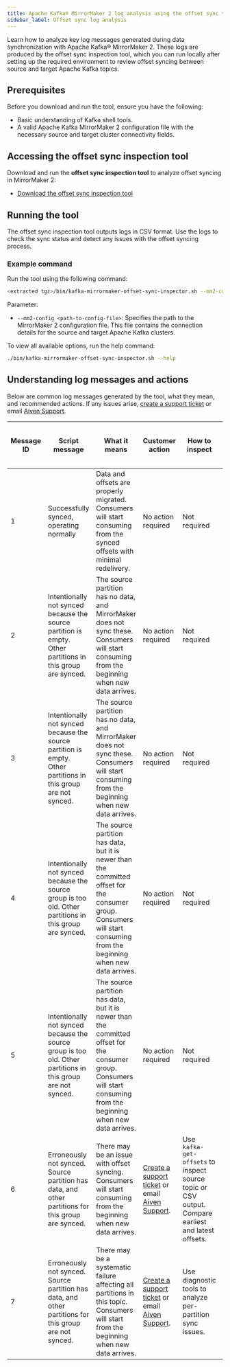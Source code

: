 ```yaml
---
title: Apache Kafka® MirrorMaker 2 log analysis using the offset sync tool
sidebar_label: Offset sync log analysis
---
```


Learn how to analyze key log messages generated during data synchronization with Apache Kafka® MirrorMaker 2.
These logs are produced by the offset sync inspection tool, which you can run locally
after setting up the required environment to review offset syncing between source and
target Apache Kafka topics.

## Prerequisites

Before you download and run the tool, ensure you have the following:

- Basic understanding of Kafka shell tools.
- A valid Apache Kafka MirrorMaker 2 configuration file with the necessary source and
  target cluster connectivity fields.

## Accessing the offset sync inspection tool

Download and run the **offset sync inspection tool** to analyze offset syncing in
MirrorMaker 2:

- [Download the offset sync inspection tool](https://github.com/aiven/kafka/releases/tag/mm2-offset-sync-inspector-0.1)

## Running the tool

The offset sync inspection tool outputs logs in CSV format. Use the logs to check the
sync status and detect any issues with the offset syncing process.

### Example command

Run the tool using the following command:

```bash
<extracted tgz>/bin/kafka-mirrormaker-offset-sync-inspector.sh --mm2-config <path-to-config-file>
```

Parameter:

- `--mm2-config <path-to-config-file>`: Specifies the path to the MirrorMaker 2
  configuration file. This file contains the connection details for the source and
  target Apache Kafka clusters.

To view all available options, run the help command:

```bash
./bin/kafka-mirrormaker-offset-sync-inspector.sh --help
```

## Understanding log messages and actions

Below are common log messages generated by the tool, what they mean, and recommended
actions. If any issues arise, [create a support ticket](/docs/platform/howto/support) or
email [Aiven Support](mailto:support@aiven.io).

| Message ID | Script message | What it means | Customer action | How to inspect | How to analyze inspection | Issue with Apache Kafka or MirrorMaker 2 |
|------------|----------------|---------------|-------------------|----------------|----------------------------|-----------------------------------------|
| 1 | Successfully synced, operating normally | Data and offsets are properly migrated. Consumers will start consuming from the synced offsets with minimal redelivery. | No action required | Not required | Not required | No |
| 2 | Intentionally not synced because the source partition is empty. Other partitions in this group are synced. | The source partition has no data, and MirrorMaker does not sync these. Consumers will start consuming from the beginning when new data arrives. | No action required | Not required | Not required | No |
| 3 | Intentionally not synced because the source partition is empty. Other partitions in this group are not synced. | The source partition has no data, and MirrorMaker does not sync these. Consumers will start consuming from the beginning when new data arrives. | No action required | Not required | Not required | No |
| 4 | Intentionally not synced because the source group is too old. Other partitions in this group are synced. | The source partition has data, but it is newer than the committed offset for the consumer group. Consumers will start consuming from the beginning when new data arrives. | No action required | Not required | Not required | No |
| 5 | Intentionally not synced because the source group is too old. Other partitions in this group are not synced. | The source partition has data, but it is newer than the committed offset for the consumer group. Consumers will start consuming from the beginning when new data arrives. | No action required | Not required | Not required | No |
| 6 | Erroneously not synced. Source partition has data, and other partitions for this group are synced. | There may be an issue with offset syncing. Consumers will start consuming from the beginning when new data arrives. | [Create a support ticket](/docs/platform/howto/support) or email [Aiven Support](mailto:support@aiven.io). | Use `kafka-get-offsets` to inspect source topic or CSV output. Compare earliest and latest offsets. | Investigate potential offset syncing issues. | Yes |
| 7 | Erroneously not synced. Source partition has data, and other partitions for this group are not synced. | There may be a systematic failure affecting all partitions in this topic. Consumers will start from the beginning when new data arrives. | [Create a support ticket](/docs/platform/howto/support) or email [Aiven Support](mailto:support@aiven.io). | Use diagnostic tools to analyze per-partition sync issues. | Investigate potential sync failure across all partitions. | Yes |
